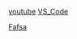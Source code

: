 [youtube](https://www.youtube.com/)
[VS_Code](https://code.visualstudio.com/)




[Fafsa](https://studentaid.gov/h/apply-for-aid/fafsa)